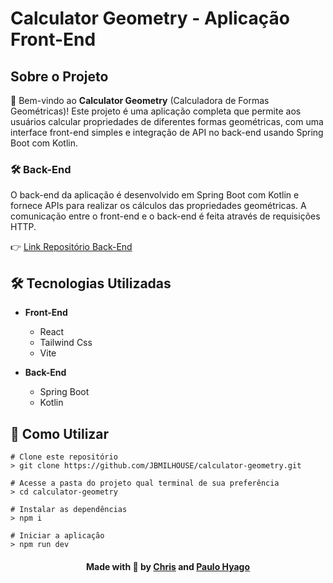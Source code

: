 # Calculator Geometry - Aplicação Front-End

 ## Sobre o Projeto

👋 Bem-vindo ao **Calculator Geometry** (Calculadora de Formas Geométricas)! Este projeto é uma aplicação completa que permite aos usuários calcular propriedades de diferentes formas geométricas, com uma interface front-end simples e integração de API no back-end usando Spring Boot com Kotlin.


### 🛠️ Back-End

O back-end da aplicação é desenvolvido em Spring Boot com Kotlin e fornece APIs para realizar os cálculos das propriedades geométricas. A comunicação entre o front-end e o back-end é feita através de requisições HTTP.

👉 [Link Repositório Back-End](https://github.com/JBMILHOUSE/geometryCalculator) 

## 🛠️ Tecnologias Utilizadas

- **Front-End**
  - React
  - Tailwind Css
  - Vite

- **Back-End**
  - Spring Boot
  - Kotlin

## 🚀 Como Utilizar

`````
# Clone este repositório
> git clone https://github.com/JBMILHOUSE/calculator-geometry.git

# Acesse a pasta do projeto qual terminal de sua preferência
> cd calculator-geometry

# Instalar as dependências
> npm i 

# Iniciar a aplicação
> npm run dev
`````

<h4 align="center">
    Made with 💜 by <a href="https://br.linkedin.com/in/chris-oliveira-alexandre/" target="_blank">Chris</a> and
    <a href="/" target="_blank">Paulo Hyago</a>
</h4>